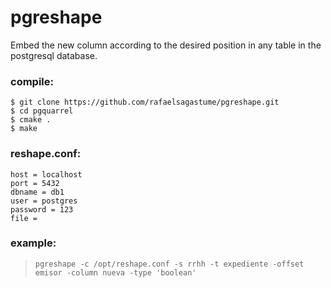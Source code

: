 # pgreshape
Embed the new column according to the desired position in any table in the postgresql database.

### compile:
```
$ git clone https://github.com/rafaelsagastume/pgreshape.git
$ cd pgquarrel
$ cmake .
$ make
```

### reshape.conf:
```
host = localhost
port = 5432
dbname = db1
user = postgres
password = 123
file =
```

### example:
> `pgreshape -c /opt/reshape.conf -s rrhh -t expediente -offset emisor -column nueva -type 'boolean'`
